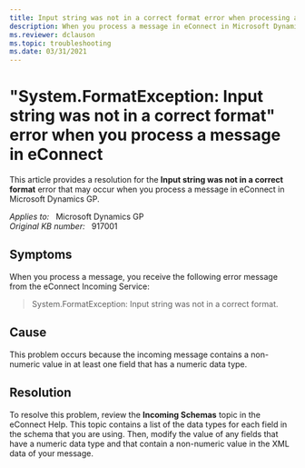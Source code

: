 ```yaml
---
title: Input string was not in a correct format error when processing a message in eConnect
description: When you process a message in eConnect in Microsoft Dynamics GP, you receive an error message that states Input string was not in a correct format.
ms.reviewer: dclauson
ms.topic: troubleshooting
ms.date: 03/31/2021
---
```

# "System.FormatException: Input string was not in a correct format" error when you process a message in eConnect

This article provides a resolution for the **Input string was not in a correct format** error that may occur when you process a message in eConnect in Microsoft Dynamics GP.

_Applies to:_ &nbsp; Microsoft Dynamics GP  
_Original KB number:_ &nbsp; 917001

## Symptoms

When you process a message, you receive the following error message from the eConnect Incoming Service:

> System.FormatException: Input string was not in a correct format.

## Cause

This problem occurs because the incoming message contains a non-numeric value in at least one field that has a numeric data type.

## Resolution

To resolve this problem, review the **Incoming Schemas** topic in the eConnect Help. This topic contains a list of the data types for each field in the schema that you are using. Then, modify the value of any fields that have a numeric data type and that contain a non-numeric value in the XML data of your message.
